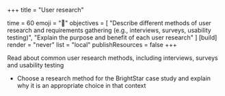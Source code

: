 +++
title = "User research"

time = 60
emoji = "🤖"
objectives = [
    "Describe different methods of user research and requirements gathering (e.g., interviews, surveys, usability testing)", 
    "Explain the  purpose and benefit of each user research"
]
[build]
  render = "never"
  list = "local"
  publishResources = false
+++

Read about common user research methods, including interviews, surveys and usability testing 

- Choose a research method for the BrightStar case study and explain why it is an appropriate choice in that context

